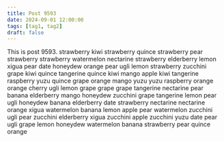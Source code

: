 ```yaml
---
title: Post 9593
date: 2024-09-01 12:00:00
tags: [tag1, tag2]
draft: false
---
```

This is post 9593.
strawberry
kiwi
strawberry
quince
strawberry
pear
strawberry
strawberry
watermelon
nectarine
strawberry
elderberry
lemon
xigua
pear
date
honeydew
orange
pear
ugli
lemon
strawberry
zucchini
grape
kiwi
quince
tangerine
quince
kiwi
mango
apple
kiwi
tangerine
raspberry
yuzu
quince
grape
orange
mango
yuzu
yuzu
raspberry
orange
orange
cherry
ugli
lemon
grape
grape
grape
tangerine
nectarine
pear
banana
elderberry
mango
honeydew
zucchini
grape
tangerine
lemon
pear
ugli
honeydew
banana
elderberry
date
strawberry
nectarine
nectarine
orange
xigua
watermelon
banana
lemon
apple
pear
watermelon
zucchini
ugli
pear
zucchini
elderberry
xigua
zucchini
apple
zucchini
yuzu
date
pear
ugli
grape
lemon
honeydew
watermelon
banana
strawberry
pear
quince
orange
